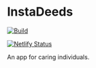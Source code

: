 # InstaDeeds

[![Build](https://github.com/instadeeds/good-deeds/actions/workflows/test.yml/badge.svg)](https://github.com/instadeeds/good-deeds/actions/workflows/test.yml)

[![Netlify Status](https://api.netlify.com/api/v1/badges/310d2eb7-0e5f-40e3-bf76-97ecebd9f508/deploy-status)](https://app.netlify.com/sites/instadeeds/deploys)

An app for caring individuals.
